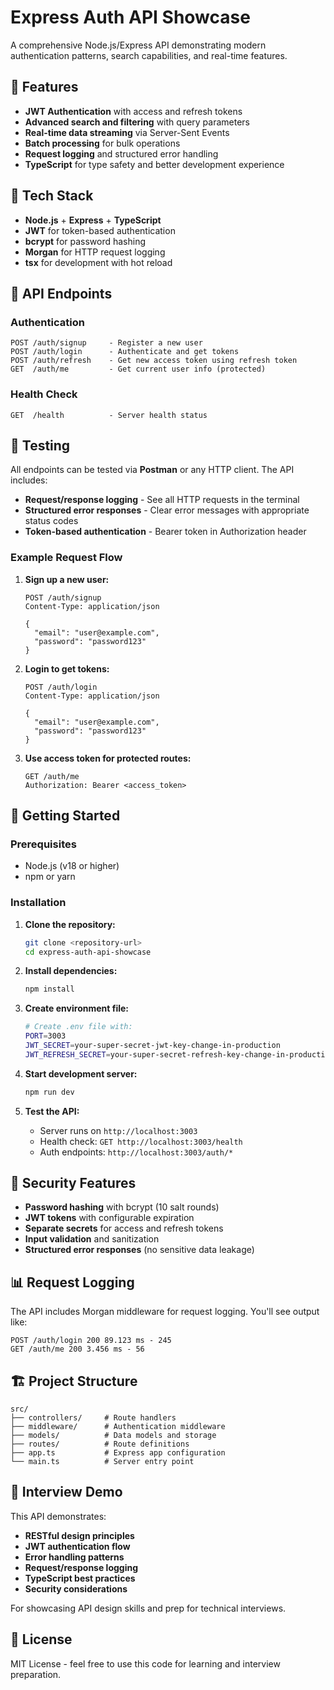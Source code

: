 # Express Auth API Showcase

A comprehensive Node.js/Express API demonstrating modern authentication patterns, search capabilities, and real-time features.

## 🎥 Features

- **JWT Authentication** with access and refresh tokens
- **Advanced search and filtering** with query parameters
- **Real-time data streaming** via Server-Sent Events
- **Batch processing** for bulk operations
- **Request logging** and structured error handling
- **TypeScript** for type safety and better development experience

## 🔧 Tech Stack

- **Node.js** + **Express** + **TypeScript**
- **JWT** for token-based authentication
- **bcrypt** for password hashing
- **Morgan** for HTTP request logging
- **tsx** for development with hot reload

## 📡 API Endpoints

### Authentication
```
POST /auth/signup     - Register a new user
POST /auth/login      - Authenticate and get tokens
POST /auth/refresh    - Get new access token using refresh token
GET  /auth/me         - Get current user info (protected)
```

### Health Check
```
GET  /health          - Server health status
```

## 🧪 Testing

All endpoints can be tested via **Postman** or any HTTP client. The API includes:

- **Request/response logging** - See all HTTP requests in the terminal
- **Structured error responses** - Clear error messages with appropriate status codes
- **Token-based authentication** - Bearer token in Authorization header

### Example Request Flow

1. **Sign up a new user:**
   ```http
   POST /auth/signup
   Content-Type: application/json
   
   {
     "email": "user@example.com",
     "password": "password123"
   }
   ```

2. **Login to get tokens:**
   ```http
   POST /auth/login
   Content-Type: application/json
   
   {
     "email": "user@example.com",
     "password": "password123"
   }
   ```

3. **Use access token for protected routes:**
   ```http
   GET /auth/me
   Authorization: Bearer <access_token>
   ```

## 🚀 Getting Started

### Prerequisites
- Node.js (v18 or higher)
- npm or yarn

### Installation

1. **Clone the repository:**
   ```bash
   git clone <repository-url>
   cd express-auth-api-showcase
   ```

2. **Install dependencies:**
   ```bash
   npm install
   ```

3. **Create environment file:**
   ```bash
   # Create .env file with:
   PORT=3003
   JWT_SECRET=your-super-secret-jwt-key-change-in-production
   JWT_REFRESH_SECRET=your-super-secret-refresh-key-change-in-production
   ```

4. **Start development server:**
   ```bash
   npm run dev
   ```

5. **Test the API:**
   - Server runs on `http://localhost:3003`
   - Health check: `GET http://localhost:3003/health`
   - Auth endpoints: `http://localhost:3003/auth/*`

## 🔐 Security Features

- **Password hashing** with bcrypt (10 salt rounds)
- **JWT tokens** with configurable expiration
- **Separate secrets** for access and refresh tokens
- **Input validation** and sanitization
- **Structured error responses** (no sensitive data leakage)

## 📊 Request Logging

The API includes Morgan middleware for request logging. You'll see output like:
```
POST /auth/login 200 89.123 ms - 245
GET /auth/me 200 3.456 ms - 56
```

## 🏗️ Project Structure

```
src/
├── controllers/     # Route handlers
├── middleware/      # Authentication middleware
├── models/          # Data models and storage
├── routes/          # Route definitions
├── app.ts           # Express app configuration
└── main.ts          # Server entry point
```

## 🎯 Interview Demo

This API demonstrates:

- **RESTful design principles**
- **JWT authentication flow**
- **Error handling patterns**
- **Request/response logging**
- **TypeScript best practices**
- **Security considerations**

For showcasing API design skills and prep for technical interviews.

## 📝 License

MIT License - feel free to use this code for learning and interview preparation.
